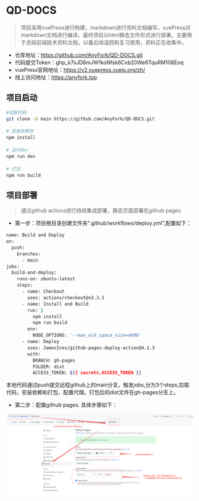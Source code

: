 # QD-DOCS
> 项目采用vuePress进行构建，markdown进行资料文档编写，vuePress对markdown文档进行编译，最终项目以html静态文件形式进行部署。主要用于总结前端技术资料文档，以备后续温顾和复习使用，资料正在收集中。

* 仓库地址：https://github.com/AnyFork/QD-DOCS.git
* 代码提交Token：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
* vuePress官网地址：https://v2.vuepress.vuejs.org/zh/
* 线上访问地址：https://anyfork.top

## 项目启动
```bash
#拉取代码
git clone -b main https://github.com/AnyFork/QD-DOCS.git

# 安装依赖包
npm install

# 运行dev
npm run dev

# 打包
npm run build
```
## 项目部署
> 通过github actions进行持续集成部署，静态页面部署在github pages

* 第一步：项目根目录创建文件夹".github/workflows/deploy.yml",配置如下：
```bash
name: Build and Deploy
on:
  push:
    branches:
      - main
jobs:
  build-and-deploy:
    runs-on: ubuntu-latest
    steps:
      - name: Checkout
        uses: actions/checkout@v2.3.1
      - name: Install and Build 
        run: |
          npm install
          npm run build
        env:
          NODE_OPTIONS: '--max_old_space_size=4096'
      - name: Deploy
        uses: JamesIves/github-pages-deploy-action@4.1.3
        with:
          BRANCH: gh-pages
          FOLDER: dist
          ACCESS_TOKEN: ${{ secrets.ACCESS_TOKEN }}
```
本地代码通过push提交远程github上的main分支，触发jobs,分为3个steps,拉取代码，安装依赖和打包，配置代理。打包后的dist文件在gh-pages分支上。
* 第二步：配置github pages. 具体步骤如下：

![avatar](./docs/.vuepress/public/setting.png)

